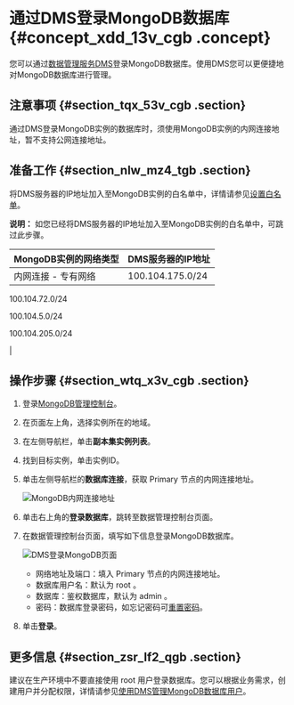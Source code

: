 # 通过DMS登录MongoDB数据库 {#concept_xdd_13v_cgb .concept}

您可以通过[数据管理服务DMS](https://www.alibabacloud.com/help/zh/doc-detail/47550.htm)登录MongoDB数据库。使用DMS您可以更便捷地对MongoDB数据库进行管理。

## 注意事项 {#section_tqx_53v_cgb .section}

通过DMS登录MongoDB实例的数据库时，须使用MongoDB实例的内网连接地址，暂不支持公网连接地址。

## 准备工作 {#section_nlw_mz4_tgb .section}

将DMS服务器的IP地址加入至MongoDB实例的白名单中，详情请参见[设置白名单](intl.zh-CN/单节点快速入门/设置白名单.md#)。

**说明：** 如您已经将DMS服务器的IP地址加入至MongoDB实例的白名单中，可跳过此步骤。

|MongoDB实例的网络类型|DMS服务器的IP地址|
|:-------------|:----------|
|内网连接 - 专有网络| 100.104.175.0/24

 100.104.72.0/24

 100.104.5.0/24

 100.104.205.0/24

 |

## 操作步骤 {#section_wtq_x3v_cgb .section}

1.  登录[MongoDB管理控制台](https://mongodb.console.aliyun.com/)。
2.  在页面左上角，选择实例所在的地域。
3.  在左侧导航栏，单击**副本集实例列表**。
4.  找到目标实例，单击实例ID。
5.  单击左侧导航栏的**数据库连接**，获取 Primary 节点的内网连接地址。

    ![MongoDB内网连接地址](http://static-aliyun-doc.oss-cn-hangzhou.aliyuncs.com/assets/img/23695/156143388534538_zh-CN.png)

6.  单击右上角的**登录数据库**，跳转至数据管理控制台页面。
7.  在数据管理控制台页面，填写如下信息登录MongoDB数据库。

    ![DMS登录MongoDB页面](http://static-aliyun-doc.oss-cn-hangzhou.aliyuncs.com/assets/img/23695/156143388613740_zh-CN.png)

    -   网络地址及端口：填入 Primary 节点的内网连接地址。
    -   数据库用户名：默认为 root 。
    -   数据库：鉴权数据库，默认为 admin 。
    -   密码：数据库登录密码，如忘记密码可[重置密码](intl.zh-CN/单节点快速入门/设置密码.md#)。
8.  单击**登录**。

## 更多信息 {#section_zsr_lf2_qgb .section}

建议在生产环境中不要直接使用 root 用户登录数据库。您可以根据业务需求，创建用户并分配权限，详情请参见[使用DMS管理MongoDB数据库用户](../../../../intl.zh-CN/用户指南/账号管理/使用DMS管理MongoDB数据库用户.md#)。


